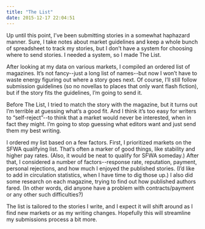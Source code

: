 ```yaml
---
title: "The List"
date: 2015-12-17 22:04:51
---
```

Up until this point, I’ve been submitting stories in a somewhat haphazard manner. Sure, I take notes about market guidelines and keep a whole bunch of spreadsheet to track my stories, but I don’t have a system for choosing where to send stories. I needed a system, so I made The List.

After looking at my data on various markets, I compiled an ordered list of magazines. It’s not fancy--just a long list of names--but now I won’t have to waste energy figuring out where a story goes next. Of course, I’ll still follow submission guidelines (so no novellas to places that only want flash fiction), but if the story fits the guidelines, I’m going to send it.

Before The List, I tried to match the story with the magazine, but it turns out I’m terrible at guessing what’s a good fit. And I think it’s too easy for writers to “self-reject”--to think that a market would never be interested, when in fact they might. I’m going to stop guessing what editors want and just send them my best writing.

I ordered my list based on a few factors. First, I prioritized markets on the SFWA qualifying list. That’s often a marker of good things, like stability and higher pay rates. (Also, it would be neat to qualify for SFWA someday.) After that, I considered a number of factors--response rate, reputation, payment, personal rejections, and how much I enjoyed the published stories. (I’d like to add in circulation statistics, when I have time to dig those up.) I also did some research on each magazine, trying to find out how published authors fared. (In other words, did anyone have a problem with contracts/payment or any other such difficulties?)

The list is tailored to the stories I write, and I expect it will shift around as I find new markets or as my writing changes. Hopefully this will streamline my submissions process a bit more.

